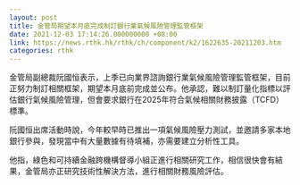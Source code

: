 ```yaml
---
layout: post
title: 金管局期望本月底完成制訂銀行業氣候風險管理監管框架
date: 2021-12-03 17:14:26.000000000 +08:00
link: https://news.rthk.hk/rthk/ch/component/k2/1622635-20211203.htm
categories: rthk
---
```


金管局副總裁阮國恒表示，上季已向業界諮詢銀行業氣候風險管理監管框架，目前正努力制訂相關框架，期望本月底前完成並公布。他承認，難以制訂量化指標以評估銀行氣候風險管理，但會要求銀行在2025年符合氣候相關財務披露（TCFD）標準。

阮國恒出席活動時說，今年較早時已推出一項氣候風險壓力測試，並邀請多家本地銀行參與，發現當中有大量數據有待填補，亦需要建立分析性工具。

他指，綠色和可持續金融跨機構督導小組正進行相關研究工作，相信很快會有結果，金管局亦正研究技術性解決方法，進行相關財務風險評估。
